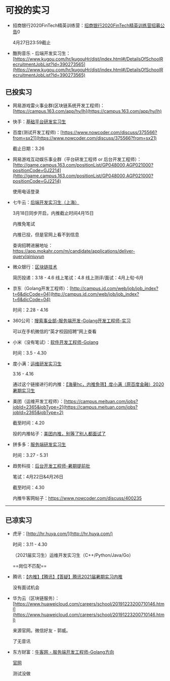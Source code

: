 # 可投的实习

- 招商银行2020FinTech精英训练营：[招商银行2020FinTech精英训练营招募公告](https://www.nowcoder.com/discuss/402525?type=0&order=0&pos=4&page=1)0

    4月27日23:59截止

- 酷狗音乐 - 后端开发实习生：[https://www.kugou.com/hr/kugouHr/dist/index.html#/DetailsOfSchoolRecruitmentJobList?Id=390273565](https://www.kugou.com/hr/kugouHr/dist/index.html#/DetailsOfSchoolRecruitmentJobList?Id=390273565)

## 已投实习

- 网易游戏雷火事业群(区块链系统开发工程师)：[https://campus.163.com/app/hy/lh](https://campus.163.com/app/hy/lh)

- 快手：[基础平台研发实习生](https://campus.kuaishou.cn/recruit/campus/e/#/campus/job-info/709)

- 百度(测试开发工程师)：[https://www.nowcoder.com/discuss/375566?from=sx21](https://www.nowcoder.com/discuss/375566?from=sx21)

    截止日期：3.26

- 网易游戏互动娱乐事业群（平台研发工程师 or 后台开发工程师）：[http://game.campus.163.com/positionList/GP048000,AGP021000?positionCode=GJ2214](http://game.campus.163.com/positionList/GP048000,AGP021000?positionCode=GJ2214)

    使用电话登录

- 七牛云：[后端开发实习生（上海）](https://campus.qiniu.com/#/?_k=r8wlv8)

    3月18日同步开启，内推截止时间4月15日

    内推免笔试

    内推已投，但是官网上看不到信息

    查询招聘进展地址：https://app.mokahr.com/m/candidate/applications/deliver-query/qiniuyun

- 微众银行：[区块链技术](https://webank.cheng95.com/positions/intern)

    简历投递：3.18 - 4.6
    线上笔试：4.8
    线上测评/面试：4月上旬-6月

- 京东（Golang开发工程师）：[http://campus.jd.com/web/job/job_index?t=6&dicCode=04](http://campus.jd.com/web/job/job_index?t=6&dicCode=04)

    时间：2.28 - 4.16

- 360公司：[搜索事业部-服务端开发-Golang开发工程师-实习](http://chrcmp.chinahr.com/views/2020-qihu360spring/job_intern.html)

    可以在手机微信的“英才校园招聘”网上查看

- 小米（没有笔试）：[软件开发工程师-Golang](https://app.mokahr.com/campus_apply/xiaomi/22018#/job/4444a46f-fc79-47cd-9e05-39a086f8011e?_k=1xe4vj)

    时间：3.5 - 4.30

- 度小满：[运维研发实习生](https://app.mokahr.com/campus_apply/duxiaoman/1482?sourceToken=94740460403eb13b93f179a0e69a8587#/job/0711a659-1ec5-4821-b965-27309d032582?_k=m8hc0l)

    3.16 - 4.16

    通过这个链接进行的内推：[【海量hc，内推免筛】度小满（原百度金融）2020暑期实习生](https://www.nowcoder.com/discuss/387950?type=post&order=time&pos=&page=8)

- 美团（运维开发工程师）：[https://campus.meituan.com/jobs?jobId=2365&jobType=2](https://campus.meituan.com/jobs?jobId=2365&jobType=2)

    截至时间：4.20

    投的内推帖子：[美团内推，别等了别人都面试了](https://www.nowcoder.com/discuss/385245)

- 拼多多：[服务端研发实习生](https://pinduoduo.zhiye.com/zpdetail/620364777)

    时间：3.27 - 5.31

- 趋势科技：[后台开发工程师-暑期提前批](https://trendmicro.zhiye.com/zpdetail/190256748?r=2&p=&c=3201&d=&k=)

    笔试：4月22日&4月26日

    截至时间：4.30

    内推牛客网帖子：https://www.nowcoder.com/discuss/400235

---

## 已凉实习

- 虎牙：[http://hr.huya.com/](http://hr.huya.com/)

    时间：3.11 - 4.30

    （2021届实习生）运维开发实习生（C++/Python/Java/Go）

    ==岗位不匹配==

- 腾讯：[【内推】【腾讯】【答疑】腾讯2021届暑期实习内推](https://www.nowcoder.com/discuss/379143?from=sx21)

    没有面试机会

- 华为云（区块链服务）：[https://www.huaweicloud.com/careers/school/20191223200710146.html](https://www.huaweicloud.com/careers/school/20191223200710146.html)

    来源官网。微信好友 - 郭威。

    了无音讯

- 东方财富：[牛客网 - 服务端开发工程师-Golang方向](https://www.nowcoder.com/job/546?jobIds=20245)

    [官网](https://eastmoney.zhiye.com/zpdetail/350290661?p=1%5E6&PageIndex=1)

    测试没做
